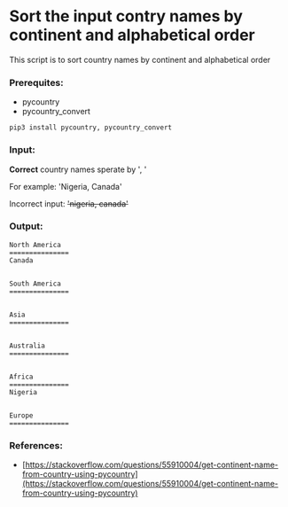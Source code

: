 # Sort the input contry names by continent and alphabetical order
This script is to sort country names by continent and alphabetical order

### Prerequites:
- pycountry
- pycountry_convert

`
pip3 install pycountry, pycountry_convert
`

### Input:
**Correct** country names sperate by ', ' 

For example:
'Nigeria, Canada'

Incorrect input:
~~'nigeria, canada'~~


### Output:

```
North America
===============
Canada


South America
===============


Asia
===============


Australia
===============


Africa
===============
Nigeria


Europe
===============

```

### References:
- [https://stackoverflow.com/questions/55910004/get-continent-name-from-country-using-pycountry](https://stackoverflow.com/questions/55910004/get-continent-name-from-country-using-pycountry)



